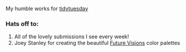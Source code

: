 
My humble works for [tidytuesday](https://github.com/rfordatascience/tidytuesday)

### Hats off to:
1. All of the lovely submissions I see every week!
2. Joey Stanley for creating the beautiful [Future Visions](https://github.com/JoeyStanley/futurevisions) color palettes

